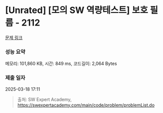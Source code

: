 # [Unrated] [모의 SW 역량테스트] 보호 필름 - 2112 

[문제 링크](https://swexpertacademy.com/main/code/problem/problemDetail.do?contestProbId=AV5V1SYKAaUDFAWu) 

### 성능 요약

메모리: 101,860 KB, 시간: 849 ms, 코드길이: 2,064 Bytes

### 제출 일자

2025-03-18 17:11



> 출처: SW Expert Academy, https://swexpertacademy.com/main/code/problem/problemList.do